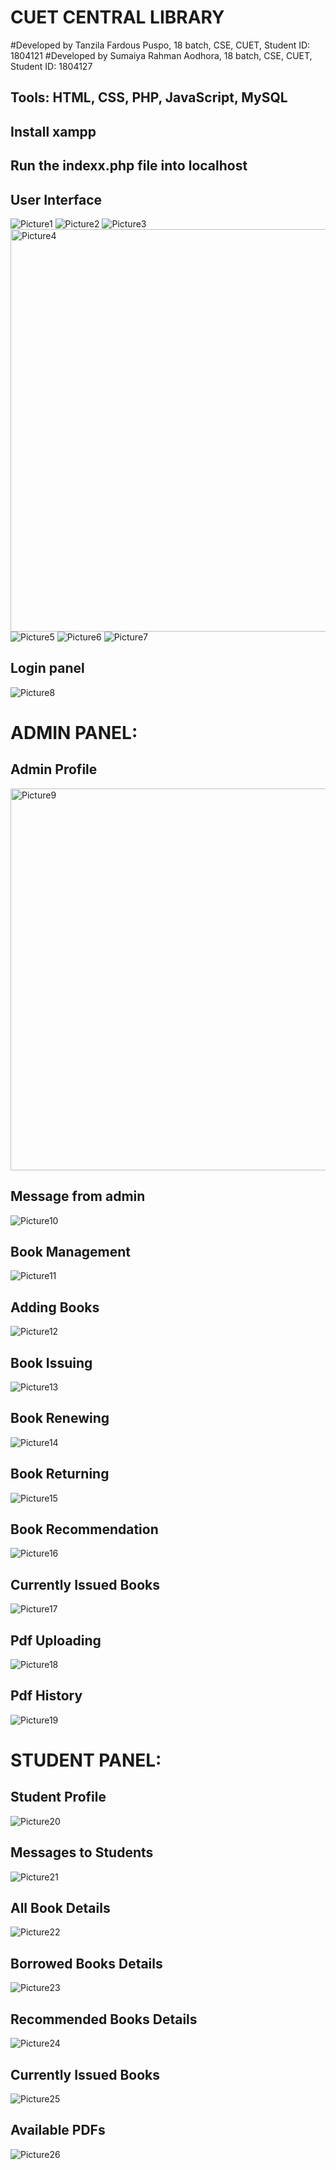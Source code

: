 # CUET CENTRAL LIBRARY 
#Developed by Tanzila Fardous Puspo, 18 batch, CSE, CUET, Student ID: 1804121
#Developed by Sumaiya Rahman Aodhora, 18 batch, CSE, CUET, Student ID: 1804127
## Tools: HTML, CSS, PHP, JavaScript, MySQL

## Install xampp

## Run the indexx.php file into localhost

## User Interface
![Picture1](https://github.com/TanzilaFardousPuspo/CUET_CENTRAL_LIBRARY/assets/150069606/3fa85d31-0ead-45ec-8669-54456d36a18a)
![Picture2](https://github.com/TanzilaFardousPuspo/CUET_CENTRAL_LIBRARY/assets/150069606/48f66a39-cb55-4dcf-b164-6be152c36d00)
![Picture3](https://github.com/TanzilaFardousPuspo/CUET_CENTRAL_LIBRARY/assets/150069606/51df66d4-7263-4430-91d2-dc5dec9286c7)
<img width="644" alt="Picture4" src="https://github.com/TanzilaFardousPuspo/CUET_CENTRAL_LIBRARY/assets/150069606/d98e4816-c3ea-48c1-829f-4f79dd09881c">
![Picture5](https://github.com/TanzilaFardousPuspo/CUET_CENTRAL_LIBRARY/assets/150069606/3f7624b3-1962-4fa3-9540-d7c42720406d)
![Picture6](https://github.com/TanzilaFardousPuspo/CUET_CENTRAL_LIBRARY/assets/150069606/78200f28-c79c-45e2-9422-dfbf7f3fe40b)
![Picture7](https://github.com/TanzilaFardousPuspo/CUET_CENTRAL_LIBRARY/assets/150069606/7ce64fa4-ccdf-47cf-9353-c1cb95e7bda1)

## Login panel
![Picture8](https://github.com/TanzilaFardousPuspo/CUET_CENTRAL_LIBRARY/assets/150069606/f55503d5-3b00-4cc6-8388-46c1d98f02cc)
# ADMIN PANEL:

## Admin Profile

<img width="611" alt="Picture9" src="https://github.com/TanzilaFardousPuspo/CUET_CENTRAL_LIBRARY/assets/150069606/45aca1b6-19c6-428f-bc71-0076f2cd6509">

## Message from admin

![Picture10](https://github.com/TanzilaFardousPuspo/CUET_CENTRAL_LIBRARY/assets/150069606/eff5cf79-8d89-4eaf-9152-cfba87853693)
## Book Management
![Picture11](https://github.com/TanzilaFardousPuspo/CUET_CENTRAL_LIBRARY/assets/150069606/f5fe5858-dc45-42d3-8cdd-6cb6a2f7e2fd)
## Adding Books
![Picture12](https://github.com/TanzilaFardousPuspo/CUET_CENTRAL_LIBRARY/assets/150069606/435c9c20-9c48-484a-a4b1-576e1879dc2e)
## Book Issuing
![Picture13](https://github.com/TanzilaFardousPuspo/CUET_CENTRAL_LIBRARY/assets/150069606/8e4a9ca9-55f6-45c9-8c79-80ae26c076cb)
## Book Renewing
![Picture14](https://github.com/TanzilaFardousPuspo/CUET_CENTRAL_LIBRARY/assets/150069606/93391f9f-5421-48f2-af9f-ee5007d13dd2)
## Book Returning
![Picture15](https://github.com/TanzilaFardousPuspo/CUET_CENTRAL_LIBRARY/assets/150069606/990c1349-08f3-4375-b43c-642d4468bb2b)
## Book Recommendation
![Picture16](https://github.com/TanzilaFardousPuspo/CUET_CENTRAL_LIBRARY/assets/150069606/ca968ef8-e8c5-428b-a34b-e94565b116f1)
## Currently Issued Books 
![Picture17](https://github.com/TanzilaFardousPuspo/CUET_CENTRAL_LIBRARY/assets/150069606/9c1d3a03-2cd8-49a7-a05c-88cf6590a08c)
## Pdf Uploading
![Picture18](https://github.com/TanzilaFardousPuspo/CUET_CENTRAL_LIBRARY/assets/150069606/4848f1b4-7393-413e-a204-11c0e2dfb440)
## Pdf History
![Picture19](https://github.com/TanzilaFardousPuspo/CUET_CENTRAL_LIBRARY/assets/150069606/d17fbb77-7274-4d6d-82f7-c1ac38b6cf42)

# STUDENT PANEL:

## Student Profile
![Picture20](https://github.com/TanzilaFardousPuspo/CUET_CENTRAL_LIBRARY/assets/150069606/674f1b06-9302-4f1e-b80b-e2edbeeb26e4)
## Messages to Students
![Picture21](https://github.com/TanzilaFardousPuspo/CUET_CENTRAL_LIBRARY/assets/150069606/b8cbcddb-6430-40dc-b598-1ac12282d8a8)
## All Book Details
![Picture22](https://github.com/TanzilaFardousPuspo/CUET_CENTRAL_LIBRARY/assets/150069606/b6e7da01-9a6d-49dc-8733-9757c4c37285)
## Borrowed Books Details
![Picture23](https://github.com/TanzilaFardousPuspo/CUET_CENTRAL_LIBRARY/assets/150069606/bff43cba-1c74-4cf4-a658-85acd6943781)
## Recommended Books Details
![Picture24](https://github.com/TanzilaFardousPuspo/CUET_CENTRAL_LIBRARY/assets/150069606/0f3a4c59-922d-450c-8e6f-b25f50a57668)
## Currently Issued Books
![Picture25](https://github.com/TanzilaFardousPuspo/CUET_CENTRAL_LIBRARY/assets/150069606/8fe4bd30-66c4-48ac-a843-9ea71238faa9)
## Available PDFs
![Picture26](https://github.com/TanzilaFardousPuspo/CUET_CENTRAL_LIBRARY/assets/150069606/9c794cf9-bf85-4ad5-9445-024e4293a57c)
